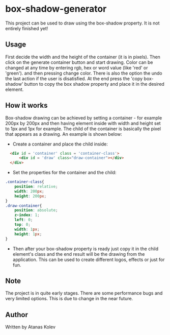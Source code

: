# box-shadow-generator

This project can be used to draw using the box-shadow property. It is not entirely finished yet!

## Usage

First decide the width and the height of the container (it is in pixels). Then click on the generate container button and start drawing. Color can be changed at any time by entering rgb, hex or word value (like 'red' or 'green'). and then pressing change color. There is also the option the undo the last action if the user is disatisfied. At the end press the 'copy box-shadow' button to copy the box shadow property and place it in the desired element.


## How it works

Box-shadow drawing can be achieved by setting a container - for example 200px by 200px and then having element inside with width and height set to 1px and 1px for example. The child of the container is basically the pixel that appears as a drawing. An example is shown below: 

* Create a container and place the child inside:  

~~~ html
  <div id = 'container' class = 'container-class'>
      <div id = 'draw' class="draw-container"></div>
  </div>
~~~

* Set the properties for the container and the child: 

~~~ css
.container-class{
    position: relative;
    width: 200px;
    height: 200px;
}
.draw-container{
    position: absolute;
    z-index: 1;
    left: 0;
    top: 0;
    width: 1px;
    height: 1px;
}
~~~

* Then after your box-shadow property is ready just copy it in the child element's class and the end result will be the drawing from the application. This can be used to create different logos, effects or just for fun. 

## Note

The project is in quite early stages. There are some performance bugs and very limited options. This is due to change in the near future.

## Author 

Written by Atanas Kolev 
